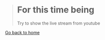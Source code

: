 
> # For this time being
> Try to show the live stream from youtube

[Go back to home](https://bogdanalin92.github.io/)